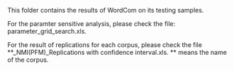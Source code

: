 This folder contains the results of WordCom on its testing samples.

For the paramter sensitive analysis, please check the file: parameter_grid_search.xls.

For the result of replications for each corpus, please check the file **_NMI(PFM)_Replications with confidence interval.xls.
** means the name of the corpus.
